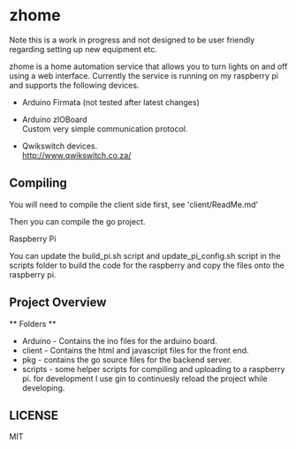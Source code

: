 # zhome

Note this is a work in progress and not designed to be user friendly regarding setting up new equipment etc.

zhome is a home automation service that allows you to turn lights on and off using a web interface. Currently the service is running on my raspberry pi and supports the following devices.

* Arduino Firmata (not tested after latest changes)

* Arduino zIOBoard  
  Custom very simple communication protocol.

* Qwikswitch devices.  
  http://www.qwikswitch.co.za/

## Compiling

You will need to compile the client side first, see 'client/ReadMe.md'

Then you can compile the go project.

Raspberry Pi

You can update the build_pi.sh script and update_pi_config.sh script in the scripts folder to build the code for the raspberry and copy the files onto the raspberry pi.

## Project Overview

** Folders **

* Arduino - Contains the ino files for the arduino board.
* client - Contains the html and javascript files for the front end.
* pkg - contains the go source files for the backend server.
* scripts - some helper scripts for compiling and uploading to a raspberry pi. for development I use gin to continuesly reload the project while developing.


## LICENSE

MIT
